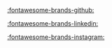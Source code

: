 
[:fontawesome-brands-github:](https://github.com/NicholasMcCarthy/)

[:fontawesome-brands-linkedin:](https://www.linkedin.com/in/nicholas-mccarthy-5a678a34/)

[:fontawesome-brands-instagram:](www.instagram.com)
